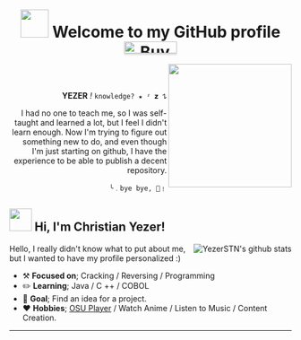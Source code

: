 <div>
<h1 align="center">
 <img height="50" src="https://i.pinimg.com/originals/4f/2d/a6/4f2da6dfcf48e48a5715c8a13dcc44f1.gif"/>  Welcome to my GitHub profile       <a href="https://www.buymeacoffee.com/yezerstn" target="_blank"><img src="https://www.buymeacoffee.com/assets/img/custom_images/orange_img.png" alt="Buy Me A Coffee" style="height: 21px !important;width: 94px !important;box-shadow: 0px 3px 2px 0px rgba(190, 190, 190, 0.5) !important;-webkit-box-shadow: 0px 3px 2px 0px rgba(190, 190, 190, 0.5) !important;" ></a>

</div> 
<img height="220" src="https://user-images.githubusercontent.com/109930585/233810163-5644d42c-2777-4658-9c9c-6d2c23698025.gif" align="right"/>
<br><br>
<div align="right">

**YEZER** _!_ 
``knowledge? ★ ᶻ 𝘇 𐰁``


I had no one to teach me, so I was self-taught and learned a lot, but I feel I didn't learn enough. Now I'm trying to figure out something new to do, and even though I'm just starting on github, I have the experience to be able to publish a decent repository.


``╰﹒bye bye, 🍓﹗``

</div>

## <img height="40" src="https://raw.githubusercontent.com/innng/innng/master/assets/kyubey.gif"/>  Hi, I'm Christian Yezer! 
</div>
    <div align="center">
<!-- <img src="https://i.imgur.com/jx17oHT.gif"> -->
      </div>
<href="https://github.com/YezerSTN"><img src="https://github-readme-stats.vercel.app/api?username=YezerSTN&hide_border=true&show_icons=true" alt="YezerSTN's github stats" align="right">
  </div>

 Hello, I really didn't know what to put about me, but I wanted to have my profile personalized :)

-   :hammer_and_pick: **__Focused on__**; Cracking / Reversing / Programming
-   :pencil2: **__Learning__**; Java / C ++ / COBOL 
-   :seedling: **Goal**; Find an idea for a project.
-   :heart: **Hobbies**; [OSU Player](https://osu.ppy.sh/users/26126568) / Watch Anime / Listen to Music / Content Creation.

---
